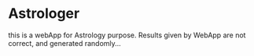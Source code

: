 # Astrologer
this is a webApp for Astrology purpose. Results given by WebApp are not correct, and generated randomly...
